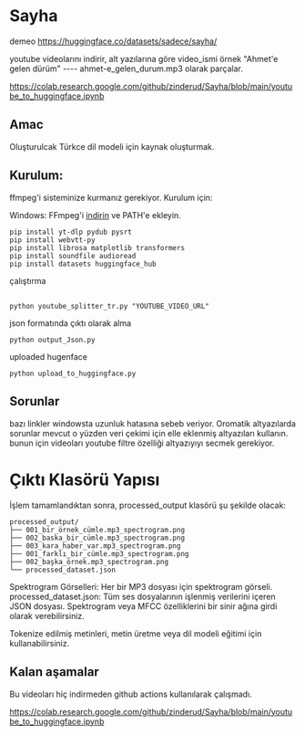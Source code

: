 # Sayha
demeo
https://huggingface.co/datasets/sadece/sayha/

youtube videolarını indirir, alt yazılarına göre video_ismi örnek "Ahmet'e gelen dürüm" ---- ahmet-e_gelen_durum.mp3 olarak parçalar.

https://colab.research.google.com/github/zinderud/Sayha/blob/main/youtube_to_huggingface.ipynb

## Amac
Oluşturulcak Türkce dil modeli için kaynak oluşturmak.

## Kurulum:
ffmpeg'i sisteminize kurmanız gerekiyor. Kurulum için:

Windows: FFmpeg'i [indirin](https://ffmpeg.org/download.html) ve PATH'e ekleyin.

```
pip install yt-dlp pydub pysrt
pip install webvtt-py
pip install librosa matplotlib transformers
pip install soundfile audioread
pip install datasets huggingface_hub

```
çalıştırma
## 
```
python youtube_splitter_tr.py "YOUTUBE_VIDEO_URL"
 ```
 json formatında çıktı olarak alma
 
 ```
 python output_Json.py
 ```
 uploaded hugenface
  ```
 python upload_to_huggingface.py

 ```
## Sorunlar
bazı linkler windowsta uzunluk hatasına sebeb veriyor.
Oromatik altyazılarda sorunlar mevcut o yüzden veri çekimi için
elle eklenmiş altyazıları kullanın. bunun için videoları youtube filtre özelliği altyazıyıyı secmek gerekiyor.



# Çıktı Klasörü Yapısı
İşlem tamamlandıktan sonra, processed_output klasörü şu şekilde olacak:

```
processed_output/
├── 001_bir_örnek_cümle.mp3_spectrogram.png
├── 002_baska_bir_cümle.mp3_spectrogram.png
├── 003_kara_haber_var.mp3_spectrogram.png
├── 001_farklı_bir_cümle.mp3_spectrogram.png
├── 002_başka_örnek.mp3_spectrogram.png
└── processed_dataset.json
```
Spektrogram Görselleri: Her bir MP3 dosyası için spektrogram görseli.
processed_dataset.json: Tüm ses dosyalarının işlenmiş verilerini içeren JSON dosyası.
Spektrogram veya MFCC özelliklerini bir sinir ağına girdi olarak verebilirsiniz.

Tokenize edilmiş metinleri, metin üretme veya dil modeli eğitimi için kullanabilirsiniz.

## Kalan aşamalar
Bu videoları hiç indirmeden  github actions kullanılarak   çalışmadı.

https://colab.research.google.com/github/zinderud/Sayha/blob/main/youtube_to_huggingface.ipynb
